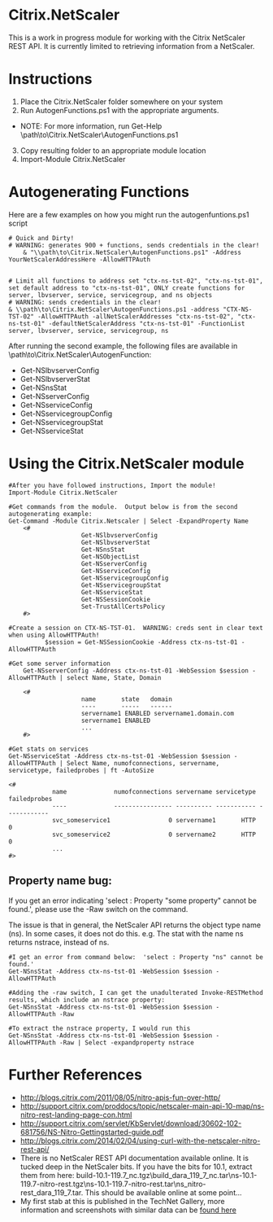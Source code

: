 Citrix.NetScaler
================

This is a work in progress module for working with the Citrix NetScaler REST API.  It is currently limited to retrieving information from a NetScaler.

# Instructions

1. Place the Citrix.NetScaler folder somewhere on your system
2. Run AutogenFunctions.ps1 with the appropriate arguments.
  * NOTE:  For more information, run Get-Help \\path\to\Citrix.NetScaler\AutogenFunctions.ps1
3. Copy resulting folder to an appropriate module location
4. Import-Module Citrix.NetScaler
        
# Autogenerating Functions

Here are a few examples on how you might run the autogenfuntions.ps1 script

    # Quick and Dirty!
    # WARNING: generates 900 + functions, sends credentials in the clear!
        & "\\path\to\Citrix.NetScaler\AutogenFunctions.ps1" -Address YourNetScalerAddressHere -AllowHTTPAuth
   

    # Limit all functions to address set "ctx-ns-tst-02", "ctx-ns-tst-01", set default address to "ctx-ns-tst-01", ONLY create functions for server, lbvserver, service, servicegroup, and ns objects
    # WARNING: sends credentials in the clear!
    & \\path\to\Citrix.NetScaler\AutogenFunctions.ps1 -address "CTX-NS-TST-02" -AllowHTTPAuth -allNetScalerAddresses "ctx-ns-tst-02", "ctx-ns-tst-01" -defaultNetScalerAddress "ctx-ns-tst-01" -FunctionList server, lbvserver, service, servicegroup, ns

After running the second example, the following files are available in \\path\to\Citrix.NetScaler\AutogenFunction:
* Get-NSlbvserverConfig
* Get-NSlbvserverStat
* Get-NSnsStat
* Get-NSserverConfig
* Get-NSserviceConfig
* Get-NSservicegroupConfig
* Get-NSservicegroupStat
* Get-NSserviceStat

# Using the Citrix.NetScaler module

    #After you have followed instructions, Import the module!
    Import-Module Citrix.NetScaler
    
    #Get commands from the module.  Output below is from the second autogenerating example:
    Get-Command -Module Citrix.Netscaler | Select -ExpandProperty Name
        <#
						Get-NSlbvserverConfig
						Get-NSlbvserverStat
						Get-NSnsStat
						Get-NSObjectList
						Get-NSserverConfig
						Get-NSserviceConfig
						Get-NSservicegroupConfig
						Get-NSservicegroupStat
						Get-NSserviceStat
						Get-NSSessionCookie
						Set-TrustAllCertsPolicy
        #>
    
    #Create a session on CTX-NS-TST-01.  WARNING: creds sent in clear text when using AllowHTTPAuth!
			  $session = Get-NSSessionCookie -Address ctx-ns-tst-01 -AllowHTTPAuth
    
    #Get some server information
        Get-NSserverConfig -Address ctx-ns-tst-01 -WebSession $session -AllowHTTPAuth | select Name, State, Domain
        
        <#
						name       state   domain                  
						----       -----   ------                  
						servername1 ENABLED servername1.domain.com
						servername1 ENABLED 
						...
        #>
        
    #Get stats on services
    Get-NSserviceStat -Address ctx-ns-tst-01 -WebSession $session -AllowHTTPAuth | Select Name, numofconnections, servername,  servicetype, failedprobes | ft -AutoSize
    
    <#
				name             numofconnections servername servicetype failedprobes
				----             ---------------- ---------- ----------- ------------
				svc_someservice1                0 servername1       HTTP            0           
				svc_someservice2                0 servername2       HTTP            0           
				...
    #>

## Property name bug:

If you get an error indicating  'select : Property "some property" cannot be found.', please use the -Raw switch on the command.

The issue is that in general, the NetScaler API returns the object type name (ns).  In some cases, it does not do this.  e.g. The stat with the name ns returns nstrace, instead of ns.

    #I get an error from command below:  'select : Property "ns" cannot be found.'
    Get-NSnsStat -Address ctx-ns-tst-01 -WebSession $session -AllowHTTPAuth
        
    #Adding the -raw switch, I can get the unadulterated Invoke-RESTMethod results, which include an nstrace property:
    Get-NSnsStat -Address ctx-ns-tst-01 -WebSession $session -AllowHTTPAuth -Raw
    
    #To extract the nstrace property, I would run this
    Get-NSnsStat -Address ctx-ns-tst-01 -WebSession $session -AllowHTTPAuth -Raw | Select -expandproperty nstrace
   
# Further References
 
* http://blogs.citrix.com/2011/08/05/nitro-apis-fun-over-http/
* http://support.citrix.com/proddocs/topic/netscaler-main-api-10-map/ns-nitro-rest-landing-page-con.html
* http://support.citrix.com/servlet/KbServlet/download/30602-102-681756/NS-Nitro-Gettingstarted-guide.pdf
* http://blogs.citrix.com/2014/02/04/using-curl-with-the-netscaler-nitro-rest-api/
* There is no NetScaler REST API documentation available online.  It is tucked deep in the NetScaler bits.  If you have the bits for 10.1, extract them from here:  build-10.1-119.7_nc.tgz\build_dara_119_7_nc.tar\ns-10.1-119.7-nitro-rest.tgz\ns-10.1-119.7-nitro-rest.tar\ns_nitro-rest_dara_119_7.tar\.  This should be available online at some point...
* My first stab at this is published in the TechNet Gallery, more information and screenshots with similar data can be [found here](http://gallery.technet.microsoft.com/scriptcenter/Invoke-NSCustomQuery-67dd27b5)

